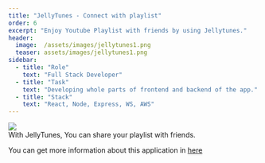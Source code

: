 ```yaml
---
title: "JellyTunes - Connect with playlist"
order: 6
excerpt: "Enjoy Youtube Playlist with friends by using Jellytunes."
header:
  image:  /assets/images/jellytunes1.png
  teaser: assets/images/jellytunes1.png
sidebar:
  - title: "Role"
    text: "Full Stack Developer"
  - title: "Task"
    text: "Developing whole parts of frontend and backend of the app."
  - title: "Stack"
    text: "React, Node, Express, WS, AWS"
---
```


<img src="/assets/images/jellytunes1.png">  <br/>
With JellyTunes, You can share your playlist with friends.

You can get more information about this application in [here](https:///jellytunes.com)